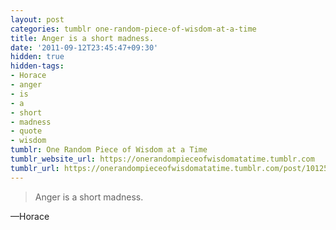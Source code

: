 ```yaml
---
layout: post
categories: tumblr one-random-piece-of-wisdom-at-a-time
title: Anger is a short madness.
date: '2011-09-12T23:45:47+09:30'
hidden: true
hidden-tags:
- Horace
- anger
- is
- a
- short
- madness
- quote
- wisdom
tumblr: One Random Piece of Wisdom at a Time
tumblr_website_url: https://onerandompieceofwisdomatatime.tumblr.com
tumblr_url: https://onerandompieceofwisdomatatime.tumblr.com/post/10125472298/anger-is-a-short-madness
---
```

> Anger is a short madness.

—Horace
